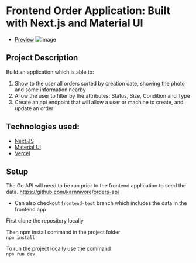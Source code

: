 # Frontend Order Application: Built with Next.js and Material UI
* [Preview](https://orders-frontend.vercel.app/)
![image](https://user-images.githubusercontent.com/5455667/233475133-e76b2340-7c32-4954-83c8-8186ee53f2c3.png)

## Project Description
Build an application which is able to:
1. Show to the user all orders sorted by creation date, showing the photo and some information nearby
2. Allow the user to filter by the attributes: Status, Size, Condition and Type
3. Create an api endpoint that will allow a user or machine to create, and update an order

## Technologies used:
* [Next.JS](https://nextjs.org/)
* [Material UI](https://mui.com/)
* [Vercel](https://vercel.com/)

## Setup
The Go API will need to be run prior to the frontend application to seed the data.
https://github.com/karnnivore/orders-api

* Can also checkout ```frontend-test``` branch which includes the data in the frontend app

First clone the repository locally

Then npm install command in the project folder  
```npm install```

To run the project locally use the command  
```npm run dev```
